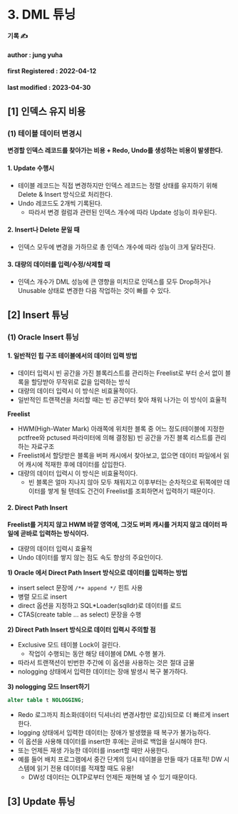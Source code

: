 # 3. DML 튜닝

**기록 ✍️**

#### author : jung yuha

#### **first Registered : 2022-04-12**

#### last modified : **2023-04-30**

## \[1] 인덱스 유지 비용

### (1) 테이블 데이터 변경시

**변경할 인덱스 레코드를 찾아가는 비용 + Redo, Undo를 생성하는 비용이 발생한다.**

#### 1. Update 수행시

* 테이블 레코드는 직접 변경하지만 인덱스 레코드는 정렬 상태를 유지하기 위해 Delete & Insert 방식으로 처리한다.
* Undo 레코드도 2개씩 기록된다.
  * 따라서 변경 컬럼과 관련된 인덱스 개수에 따라 Update 성능이 좌우된다.

#### 2. Insert나 Delete 문일 때

* 인덱스 모두에 변경을 가하므로 총 인덱스 개수에 따라 성능이 크게 달라진다.

#### 3. 대량의 데이터를 입력/수정/삭제할 때

* 인덱스 개수가 DML 성능에 큰 영향을 미치므로 인덱스를 모두 Drop하거나 Unusable 상태로 변경한 다음 작업하는 것이 빠를 수 있다.

## \[2] Insert 튜닝

### (1) Oracle Insert 튜닝

#### 1. 일반적인 힙 구조 테이블에서의 데이터 입력 방법

* 데이터 입력시 빈 공간을 가진 블록리스트를 관리하는 Freelist로 부터 순서 없이 블록을 할당받아 무작위로 값을 입력하는 방식
* 대량의 데이터 입력시 이 방식은 비효율적이다.
* 일반적인 트랜잭션을 처리할 때는 빈 공간부터 찾아 채워 나가는 이 방식이 효율적

**Freelist**

* HWM(High-Water Mark) 아래쪽에 위치한 블록 중 어느 정도(테이블에 지정한 pctfree와 pctused 파라미터에 의해 결정됨) 빈 공간을 가진 블록 리스트를 관리하는 자료구조
* Freelist에서 할당받은 블록을 버퍼 캐시에서 찾아보고, 없으면 데이터 파일에서 읽어 캐시에 적재한 후에 데이터를 삽입한다.
* 대량의 데이터 입력시 이 방식은 비효율적이다.
  * 빈 블록은 얼마 지나지 않아 모두 채워지고 이후부터는 순차적으로 뒤쪽에만 데이터를 쌓게 될 텐데도 건건이 Freelist를 조회하면서 입력하기 때문이다.

#### 2. Direct Path Insert

**Freelist를 거치지 않고 HWM 바깥 영역에, 그것도 버퍼 캐시를 거치지 않고 데이터 파일에 곧바로 입력하는 방식이다.**

* 대량의 데이터 입력시 효율적
* Undo 데이터를 쌓지 않는 점도 속도 향상의 주요인이다.

**1) Oracle 에서 Direct Path Insert 방식으로 데이터를 입력하는 방법**

* insert select 문장에 `/*+ append */` 힌트 사용
* 병렬 모드로 insert
* direct 옵션을 지정하고 SQL\*Loader(sqlldr)로 데이터를 로드
* CTAS(create table … as select) 문장을 수행

**2) Direct Path Insert 방식으로 데이터 입력시 주의할 점**

* Exclusive 모드 테이블 Lock이 걸린다.
  * 작업이 수행되는 동안 해당 테이블에 DML 수행 불가.
* 따라서 트랜잭션이 빈번한 주간에 이 옵션을 사용하는 것은 절대 금물
* nologging 상태에서 입력한 데이터는 장애 발생시 복구 불가하다.

**3) nologging 모드 Insert하기**

```sql
alter table t NOLOGGING;
```

* Redo 로그까지 최소화(데이터 딕셔너리 변경사항만 로깅)되므로 더 빠르게 insert한다.
* logging 상태에서 입력한 데이터는 장애가 발생했을 때 복구가 불가능하다.
* 이 옵션을 사용해 데이터를 insert한 후에는 곧바로 백업을 실시해야 한다.
* 또는 언제든 재생 가능한 데이터를 insert할 때만 사용한다.
* 예를 들어 배치 프로그램에서 중간 단계의 임시 테이블을 만들 때가 대표적! DW 시스템에 읽기 전용 데이터를 적재할 때도 유용!
  * DW성 데이터는 OLTP로부터 언제든 재현해 낼 수 있기 때문이다.

## \[3] Update 튜닝
